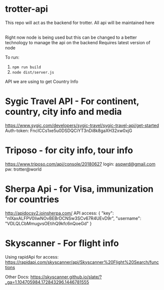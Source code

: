 # trotter-api

This repo will act as the backend for trotter. All api will be maintained here
<br/>
<br/>

Right now node is being used but this can be changed to a better technology to manage the api on the backend
Requires latest version of node

To run:

1. `npm run build`
2. `node dist/server.js`

API we are using to get Country Info

# Sygic Travel API - For continent, country, city info and media

https://www.sygic.com/developers/sygic-travel/sygic-travel-api/get-started
Auth-token: FncICCs1xe5u0DSDQCiYT3nDi8k8gaXH32xw0xjG

# Triposo - for city info, tour info

https://www.triposo.com/api/console/20180627
login: asqwrd@gmail.com
pw: trotter@world

# Sherpa Api - for Visa, immunization for countries

http://apidocsv2.joinsherpa.com/
API access:
{
"key": "nIXaxALFPV0IiwNOvBEBrDCNSw3SCv67R4UEvD9r",
"username": "VDLQLCbMmugvsOEtihQ9kfc6nQoeGd"
}

# Skyscanner - For flight info

Using rapidApi for access:
https://rapidapi.com/skyscanner/api/Skyscanner%20Flight%20Search/functions

Other Docs:
https://skyscanner.github.io/slate/?_ga=1.104705984.172843296.1446781555
